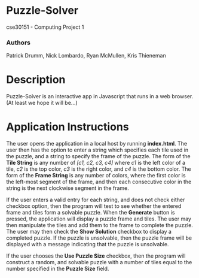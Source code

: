 # Puzzle-Solver
cse30151 - Computing Project 1

### Authors
Patrick Drumm, Nick Lombardo, Ryan McMullen, Kris Thieneman

# Description
Puzzle-Solver is an interactive app in Javascript that runs in a web browser. (At least we hope it will be...)

# Application Instructions

The user opens the application in a local host by running **index.html**. The user then has the option to enter a string which specifies each tile used
in the puzzle, and a string to specify the frame of the puzzle. The form of the **Tile String** is any number of *[c1, c2, c3, c4]*
where *c1* is the left color of a tile, *c2* is the top color, *c3* is the right color, and *c4* is the bottom color. The form of
the **Frame String** is any number of colors, where the first color is the left-most segment of the frame, and then each consecutive
color in the string is the next clockwise segment in the frame.

If the user enters a valid entry for each string, and
does not check either checkbox option, then the program will test to see whether the entered frame and tiles form a
solvable puzzle. When the **Generate** button is pressed, the application will display a puzzle frame and tiles.
The user may then manipulate the tiles and add them to the frame to complete the puzzle. The user may then check the
**Show Solution** checkbox to display a completed puzzle. If the puzzle is unsolvable, then the puzzle frame will be displayed
with a message indicating that the puzzle is unsolvable.

If the user chooses the **Use Puzzle Size** checkbox, then the program will construct a random, and solvable puzzle with
a number of tiles equal to the number specified in the **Puzzle Size** field.